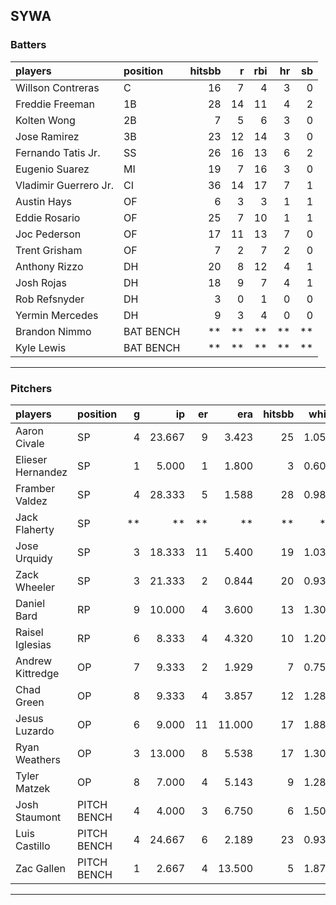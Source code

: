## SYWA

### Batters

 
|players               |position  | hitsbb|  r| rbi| hr| sb| 
|:---------------------|:---------|------:|--:|---:|--:|--:| 
|Willson Contreras     |C         |     16|  7|   4|  3|  0| 
|Freddie Freeman       |1B        |     28| 14|  11|  4|  2| 
|Kolten Wong           |2B        |      7|  5|   6|  3|  0| 
|Jose Ramirez          |3B        |     23| 12|  14|  3|  0| 
|Fernando Tatis Jr.    |SS        |     26| 16|  13|  6|  2| 
|Eugenio Suarez        |MI        |     19|  7|  16|  3|  0| 
|Vladimir Guerrero Jr. |CI        |     36| 14|  17|  7|  1| 
|Austin Hays           |OF        |      6|  3|   3|  1|  1| 
|Eddie Rosario         |OF        |     25|  7|  10|  1|  1| 
|Joc Pederson          |OF        |     17| 11|  13|  7|  0| 
|Trent Grisham         |OF        |      7|  2|   7|  2|  0| 
|Anthony Rizzo         |DH        |     20|  8|  12|  4|  1| 
|Josh Rojas            |DH        |     18|  9|   7|  4|  1| 
|Rob Refsnyder         |DH        |      3|  0|   1|  0|  0| 
|Yermin Mercedes       |DH        |      9|  3|   4|  0|  0| 
|Brandon Nimmo         |BAT BENCH |     **| **|  **| **| **| 
|Kyle Lewis            |BAT BENCH |     **| **|  **| **| **| 


* * *

### Pitchers

 
|players           |position    |  g|     ip| er|    era| hitsbb|  whip| so|  w| sv| 
|:-----------------|:-----------|--:|------:|--:|------:|------:|-----:|--:|--:|--:| 
|Aaron Civale      |SP          |  4| 23.667|  9|  3.423|     25| 1.056| 22|  3|  0| 
|Elieser Hernandez |SP          |  1|  5.000|  1|  1.800|      3| 0.600|  6|  0|  0| 
|Framber Valdez    |SP          |  4| 28.333|  5|  1.588|     28| 0.988| 25|  4|  0| 
|Jack Flaherty     |SP          | **|     **| **|     **|     **|    **| **| **| **| 
|Jose Urquidy      |SP          |  3| 18.333| 11|  5.400|     19| 1.036| 18|  1|  0| 
|Zack Wheeler      |SP          |  3| 21.333|  2|  0.844|     20| 0.938| 26|  1|  0| 
|Daniel Bard       |RP          |  9| 10.000|  4|  3.600|     13| 1.300| 10|  0|  4| 
|Raisel Iglesias   |RP          |  6|  8.333|  4|  4.320|     10| 1.200| 13|  1|  3| 
|Andrew Kittredge  |OP          |  7|  9.333|  2|  1.929|      7| 0.750|  9|  0|  0| 
|Chad Green        |OP          |  8|  9.333|  4|  3.857|     12| 1.286| 13|  2|  0| 
|Jesus Luzardo     |OP          |  6|  9.000| 11| 11.000|     17| 1.889|  9|  1|  0| 
|Ryan Weathers     |OP          |  3| 13.000|  8|  5.538|     17| 1.308|  7|  1|  0| 
|Tyler Matzek      |OP          |  8|  7.000|  4|  5.143|      9| 1.286|  8|  0|  0| 
|Josh Staumont     |PITCH BENCH |  4|  4.000|  3|  6.750|      6| 1.500|  4|  0|  0| 
|Luis Castillo     |PITCH BENCH |  4| 24.667|  6|  2.189|     23| 0.932| 26|  1|  0| 
|Zac Gallen        |PITCH BENCH |  1|  2.667|  4| 13.500|      5| 1.875|  3|  0|  0| 


* * *


